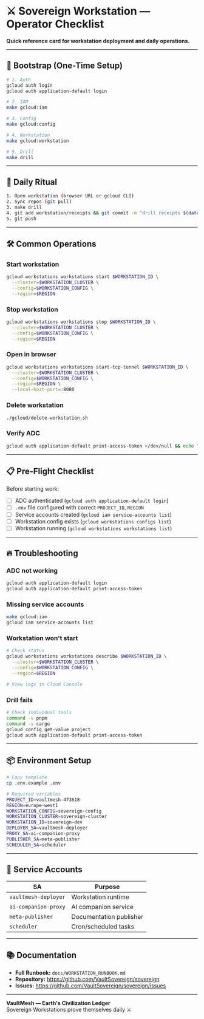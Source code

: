 # ⚔️ Sovereign Workstation — Operator Checklist

**Quick reference card for workstation deployment and daily operations.**

---

## 🚀 Bootstrap (One-Time Setup)

```bash
# 1. Auth
gcloud auth login
gcloud auth application-default login

# 2. IAM
make gcloud:iam

# 3. Config
make gcloud:config

# 4. Workstation
make gcloud:workstation

# 5. Drill
make drill
```

---

## 🔑 Daily Ritual

```bash
1. Open workstation (browser URL or gcloud CLI)
2. Sync repos (git pull)
3. make drill
4. git add workstation/receipts && git commit -m "drill receipts $(date +%F)"
5. git push
```

---

## 🛠️ Common Operations

### Start workstation
```bash
gcloud workstations workstations start $WORKSTATION_ID \
  --cluster=$WORKSTATION_CLUSTER \
  --config=$WORKSTATION_CONFIG \
  --region=$REGION
```

### Stop workstation
```bash
gcloud workstations workstations stop $WORKSTATION_ID \
  --cluster=$WORKSTATION_CLUSTER \
  --config=$WORKSTATION_CONFIG \
  --region=$REGION
```

### Open in browser
```bash
gcloud workstations workstations start-tcp-tunnel $WORKSTATION_ID \
  --cluster=$WORKSTATION_CLUSTER \
  --config=$WORKSTATION_CONFIG \
  --region=$REGION \
  --local-host-port=:8080
```

### Delete workstation
```bash
./gcloud/delete-workstation.sh
```

### Verify ADC
```bash
gcloud auth application-default print-access-token >/dev/null && echo "✓ ADC working"
```

---

## 📋 Pre-Flight Checklist

Before starting work:
- [ ] ADC authenticated (`gcloud auth application-default login`)
- [ ] `.env` file configured with correct `PROJECT_ID`, `REGION`
- [ ] Service accounts created (`gcloud iam service-accounts list`)
- [ ] Workstation config exists (`gcloud workstations configs list`)
- [ ] Workstation running (`gcloud workstations workstations list`)

---

## 🔥 Troubleshooting

### ADC not working
```bash
gcloud auth application-default login
gcloud auth application-default print-access-token
```

### Missing service accounts
```bash
make gcloud:iam
gcloud iam service-accounts list
```

### Workstation won't start
```bash
# Check status
gcloud workstations workstations describe $WORKSTATION_ID \
  --cluster=$WORKSTATION_CLUSTER \
  --config=$WORKSTATION_CONFIG \
  --region=$REGION

# View logs in Cloud Console
```

### Drill fails
```bash
# Check individual tools
command -v pnpm
command -v cargo
gcloud config get-value project
gcloud auth application-default print-access-token
```

---

## 📦 Environment Setup

```bash
# Copy template
cp .env.example .env

# Required variables
PROJECT_ID=vaultmesh-473618
REGION=europe-west1
WORKSTATION_CONFIG=sovereign-config
WORKSTATION_CLUSTER=sovereign-cluster
WORKSTATION_ID=sovereign-dev
DEPLOYER_SA=vaultmesh-deployer
PROXY_SA=ai-companion-proxy
PUBLISHER_SA=meta-publisher
SCHEDULER_SA=scheduler
```

---

## 🎯 Service Accounts

| SA | Purpose |
|----|---------|
| `vaultmesh-deployer` | Workstation runtime |
| `ai-companion-proxy` | AI companion service |
| `meta-publisher` | Documentation publisher |
| `scheduler` | Cron/scheduled tasks |

---

## 📚 Documentation

- **Full Runbook:** `docs/WORKSTATION_RUNBOOK.md`
- **Repository:** https://github.com/VaultSovereign/sovereign
- **Issues:** https://github.com/VaultSovereign/sovereign/issues

---

**VaultMesh — Earth's Civilization Ledger**  
Sovereign Workstations prove themselves daily ⚔️